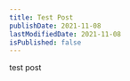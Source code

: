 ```yaml
---
title: Test Post
publishDate: 2021-11-08
lastModifiedDate: 2021-11-08
isPublished: false
---
```


test post